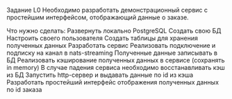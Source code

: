 Задание L0
Необходимо разработать демонстрационный сервис с простейшим интерфейсом, отображающий данные о заказе.	
				
Что нужно сделать:
Развернуть локально PostgreSQL
Создать свою БД
Настроить своего пользователя
Создать таблицы для хранения полученных данных
Разработать сервис
Реализовать подключение и подписку на канал в nats-streaming
Полученные данные записывать в БД
Реализовать кэширование полученных данных в сервисе (сохранять in memory)
В случае падения сервиса необходимо восстанавливать кэш из БД
Запустить http-сервер и выдавать данные по id из кэша
Разработать простейший интерфейс отображения полученных данных по id заказа
